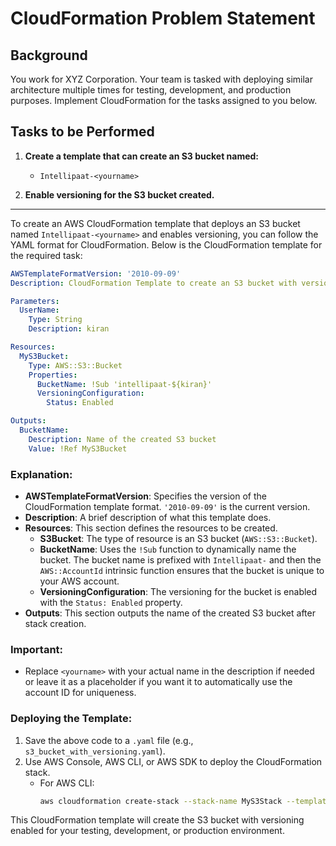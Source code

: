 # CloudFormation Problem Statement

## Background
You work for XYZ Corporation. Your team is tasked with deploying similar architecture multiple times for testing, development, and production purposes. Implement CloudFormation for the tasks assigned to you below.

## Tasks to be Performed

1. **Create a template that can create an S3 bucket named:**
   - `Intellipaat-<yourname>`

2. **Enable versioning for the S3 bucket created.**
---
To create an AWS CloudFormation template that deploys an S3 bucket named `Intellipaat-<yourname>` and enables versioning, you can follow the YAML format for CloudFormation. Below is the CloudFormation template for the required task:

```yaml
AWSTemplateFormatVersion: '2010-09-09'
Description: CloudFormation Template to create an S3 bucket with versioning enabled

Parameters:
  UserName:
    Type: String
    Description: kiran

Resources:
  MyS3Bucket:
    Type: AWS::S3::Bucket
    Properties:
      BucketName: !Sub 'intellipaat-${kiran}'
      VersioningConfiguration:
        Status: Enabled

Outputs:
  BucketName:
    Description: Name of the created S3 bucket
    Value: !Ref MyS3Bucket
```

### Explanation:
- **AWSTemplateFormatVersion**: Specifies the version of the CloudFormation template format. `'2010-09-09'` is the current version.
- **Description**: A brief description of what this template does.
- **Resources**: This section defines the resources to be created.
  - **S3Bucket**: The type of resource is an S3 bucket (`AWS::S3::Bucket`).
  - **BucketName**: Uses the `!Sub` function to dynamically name the bucket. The bucket name is prefixed with `Intellipaat-` and then the `AWS::AccountId` intrinsic function ensures that the bucket is unique to your AWS account.
  - **VersioningConfiguration**: The versioning for the bucket is enabled with the `Status: Enabled` property.
- **Outputs**: This section outputs the name of the created S3 bucket after stack creation.

### Important:
- Replace `<yourname>` with your actual name in the description if needed or leave it as a placeholder if you want it to automatically use the account ID for uniqueness.
  
### Deploying the Template:
1. Save the above code to a `.yaml` file (e.g., `s3_bucket_with_versioning.yaml`).
2. Use AWS Console, AWS CLI, or AWS SDK to deploy the CloudFormation stack.
   - For AWS CLI:
     ```bash
     aws cloudformation create-stack --stack-name MyS3Stack --template-body file://s3_bucket_with_versioning.yaml
     ```

This CloudFormation template will create the S3 bucket with versioning enabled for your testing, development, or production environment.
